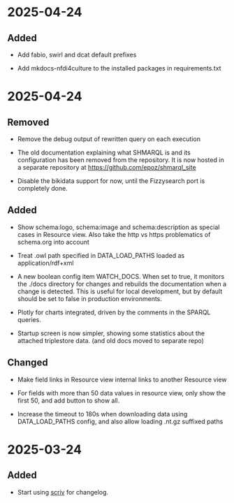 
# 2025-04-24

## Added

- Add fabio, swirl and dcat default prefixes

- Add mkdocs-nfdi4culture to the installed packages in requirements.txt

# 2025-04-24

## Removed

- Remove the debug output of rewritten query on each execution

- The old documentation explaining what SHMARQL is and its configuration has been removed from the repository. It is now hosted in a separate repository at https://github.com/epoz/shmarql_site

- Disable the bikidata support for now, until the Fizzysearch port is completely done.

## Added

- Show schema:logo, schema:image and schema:description as special cases in Resource view. Also take the http vs https problematics of schema.org into account

- Treat .owl path specified in DATA_LOAD_PATHS loaded as application/rdf+xml

- A new boolean config item WATCH_DOCS. When set to true, it monitors the ./docs directory for changes and rebuilds the documentation when a change is detected. This is useful for local development, but by default should be set to false in production environments.

- Plotly for charts integrated, driven by the comments in the SPARQL queries.

- Startup screen is now simpler, showing some statistics about the attached triplestore data. (and old docs moved to separate repo)

## Changed

- Make field links in Resource view internal links to another Resource view

- For fields with more than 50 data values in resource view, only show the first 50, and add button to show all.

- Increase the timeout to 180s when downloading data using DATA_LOAD_PATHS config, and also allow loading .nt.gz suffixed paths

# 2025-03-24

## Added

- Start using [scriv](https://scriv.readthedocs.io/) for changelog.
